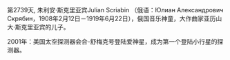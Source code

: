 第2739天, 朱利安·斯克里亚宾Julian Scriabin  （俄语：Юлиан Александрович Скрябин，1908年2月12日－1919年6月22日），俄国音乐神童，大作曲家亚历山大·斯克里亚宾的儿子。

2001年：美国太空探测器会合-舒梅克号登陆爱神星，成为第一个登陆小行星的探测器。